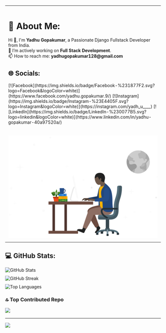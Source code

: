 <table style="width: 100%; table-layout: fixed; border-collapse: collapse; border: none;">
  <tr>
    
  <td style="width: 100%; padding: 10px; text-align: left; border: none;">
      <h1>💫 About Me:</h1>
      <p>
        Hi 👋, I'm <b>Yadhu Gopakumar</b>, a Passionate Django Fullstack Developer from India.<br>
        🔭 I’m actively working on <b>Full Stack Development</b>.<br>
        📫 How to reach me: <b>yadhugopakumar128@gmail.com</b>
      </p>

   <h2>🌐 Socials:</h2>
    <p>
    [![Facebook](https://img.shields.io/badge/Facebook-%231877F2.svg?logo=Facebook&logoColor=white)](https://www.facebook.com/yadhu.gopakumar.9/) 
    [![Instagram](https://img.shields.io/badge/Instagram-%23E4405F.svg?logo=Instagram&logoColor=white)](https://instagram.com/yadh_u____) 
    [![LinkedIn](https://img.shields.io/badge/LinkedIn-%230077B5.svg?logo=linkedin&logoColor=white)](https://www.linkedin.com/in/yadhu-gopakumar-40a97520a/)
      </p>
    </td>
  </tr>
  <tr>
    <!-- Right Section -->
    <td style="width: 100%; padding: 10px; text-align: center; border: none;">
      <img src="https://raw.githubusercontent.com/Yadhu-gopakumar/Myportfolio/177642d2761f0d1f4ab2cbd345bdec87f59de7ee/src/components/assets/hero.svg" 
           alt="Hero Image" 
           style="max-width: 100%; height: auto;">
    </td>
  </tr>
</table>


## 💻 GitHub Stats:

<div style="display: flex; flex-wrap: wrap; justify-content: center; gap: 10px;">
  <img src="https://github-readme-stats.vercel.app/api?username=Yadhu-gopakumar&theme=dark&hide_border=false&include_all_commits=true&count_private=true" alt="GitHub Stats" style="max-width: 100%; flex: 1 1 300px; height: auto;">
  <img src="https://github-readme-streak-stats.herokuapp.com/?user=Yadhu-gopakumar&theme=dark&hide_border=false" alt="GitHub Streak" style="max-width: 100%; flex: 1 1 300px; height: auto;">
  <img src="https://github-readme-stats.vercel.app/api/top-langs/?username=Yadhu-gopakumar&theme=dark&hide_border=false&include_all_commits=true&count_private=true&layout=compact" alt="Top Languages" style="max-width: 100%; flex: 1 1 300px; height: auto;">
</div>

### 🔝 Top Contributed Repo
![](https://github-contributor-stats.vercel.app/api?username=Yadhu-gopakumar&limit=5&theme=dark&combine_all_yearly_contributions=true)

---
[![](https://visitcount.itsvg.in/api?id=Yadhu-gopakumar&icon=0&color=2)](https://visitcount.itsvg.in)
